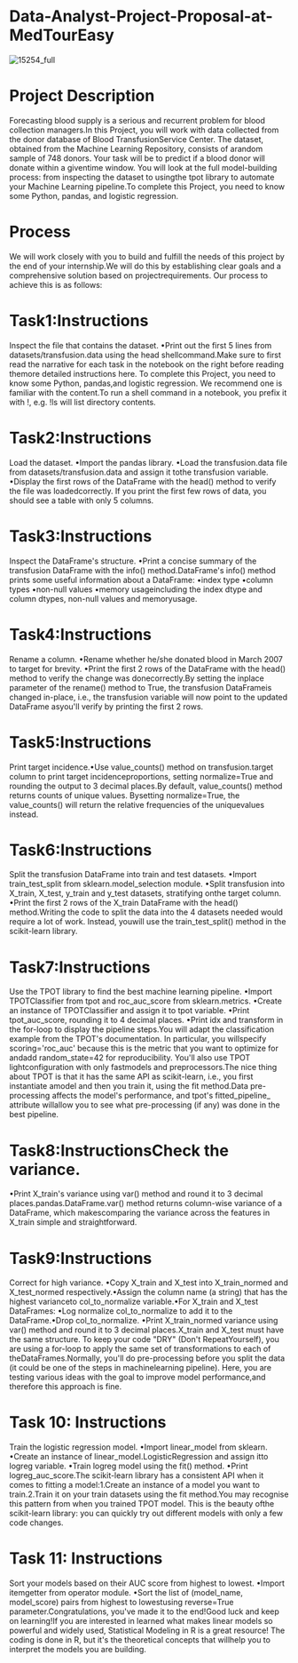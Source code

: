 # Data-Analyst-Project-Proposal-at-MedTourEasy

![15254_full](https://user-images.githubusercontent.com/72245329/129059539-db2a9764-c822-434b-984f-587bb2fee723.png)



# Project Description 
Forecasting blood supply is a serious and recurrent problem for blood collection managers.In this Project, you will work with data collected from the donor database of Blood TransfusionService Center.  The dataset, obtained from the Machine Learning Repository, consists of arandom sample of 748 donors. Your task will be to predict if a blood donor will donate within a giventime window. You will look at the full model-building process: from inspecting the dataset to usingthe tpot library to automate your Machine Learning pipeline.To complete this Project, you need to know some Python, pandas, and logistic regression.

# Process
We will work closely with you to build and fulfill the needs of this project by the end of your internship.We will do this by establishing clear goals and a comprehensive solution based on projectrequirements.
Our process to achieve this is as follows:

# Task1:Instructions
Inspect the file that contains the dataset.
•Print out the first 5 lines from datasets/transfusion.data using the head shellcommand.Make sure to first read the narrative for each task in the notebook on the right before reading themore detailed instructions here. To complete this Project, you need to know some Python, pandas,and logistic regression. We recommend one is familiar with the content.To run a shell command in a notebook, you prefix it with !, e.g. !ls will list directory contents.

# Task2:Instructions
Load the dataset.
•Import the pandas library.
•Load the transfusion.data file from datasets/transfusion.data and assign it tothe transfusion variable.
•Display the first rows of the DataFrame with the head() method to verify the file was loadedcorrectly.
If you print the first few rows of data, you should see a table with only 5 columns.

# Task3:Instructions
Inspect the DataFrame's structure.
•Print a concise summary of the transfusion DataFrame with the info() method.DataFrame's info() method prints some useful information about a DataFrame:
•index type
•column types
•non-null values
•memory usageincluding the index dtype and column dtypes, non-null values and memoryusage.

# Task4:Instructions
Rename a column.
•Rename whether he/she donated blood in March 2007 to target for brevity.
•Print the first 2 rows of the DataFrame with the head() method to verify the change was donecorrectly.By setting the inplace parameter of the rename() method to True, the transfusion DataFrameis changed in-place, i.e., the transfusion variable will now point to the updated DataFrame asyou'll verify by printing the first 2 rows.

# Task5:Instructions
Print target incidence.•Use value_counts() method on transfusion.target column to print target incidenceproportions, setting normalize=True and rounding the output to 3 decimal places.By default, value_counts() method returns counts of unique values. Bysetting normalize=True, the value_counts() will return the relative frequencies of the uniquevalues instead.

# Task6:Instructions
Split the transfusion DataFrame into train and test datasets.
•Import train_test_split from sklearn.model_selection module.
•Split transfusion into X_train, X_test, y_train and y_test datasets, stratifying onthe target column.
•Print the first 2 rows of the X_train DataFrame with the head() method.Writing the code to split the data into the 4 datasets needed would require a lot of work. Instead, youwill use the train_test_split() method in the scikit-learn library.

# Task7:Instructions
Use the TPOT library to find the best machine learning pipeline.
•Import TPOTClassifier from tpot and roc_auc_score from sklearn.metrics.
•Create an instance of TPOTClassifier and assign it to tpot variable.
•Print tpot_auc_score, rounding it to 4 decimal places.
•Print idx and transform in the for-loop to display the pipeline steps.You will adapt the classification example from the TPOT's documentation. In particular, you willspecify scoring='roc_auc' because this is the metric that you want to optimize for andadd random_state=42 for reproducibility. You'll also use TPOT lightconfiguration with only fastmodels and preprocessors.The nice thing about TPOT is that it has the same API as scikit-learn, i.e., you first instantiate amodel and then you train it, using the fit method.Data pre-processing affects the model's performance, and tpot's fitted_pipeline_ attribute willallow you to see what pre-processing (if any) was done in the best pipeline.

# Task8:InstructionsCheck the variance.
•Print X_train's variance using var() method and round it to 3 decimal places.pandas.DataFrame.var() method returns column-wise variance of a DataFrame, which makescomparing the variance across the features in X_train simple and straightforward.

# Task9:Instructions
Correct for high variance.
•Copy X_train and X_test into X_train_normed and X_test_normed respectively.•Assign the column name (a string) that has the highest varianceto col_to_normalize variable.•For X_train and X_test DataFrames:
•Log normalize col_to_normalize to add it to the DataFrame.•Drop col_to_normalize.
•Print X_train_normed variance using var() method and round it to 3 decimal places.X_train and X_test must have the same structure. To keep your code "DRY" (Don't RepeatYourself), you are using a for-loop to apply the same set of transformations to each of theDataFrames.Normally, you'll do pre-processing before you split the data (it could be one of the steps in machinelearning pipeline). Here, you are testing various ideas with the goal to improve model performance,and therefore this approach is fine.

# Task 10: Instructions
Train the logistic regression model.
•Import linear_model from sklearn.
•Create an instance of linear_model.LogisticRegression and assign itto logreg variable.
•Train logreg model using the fit() method.
•Print logreg_auc_score.The scikit-learn library has a consistent API when it comes to fitting a model:1.Create an instance of a model you want to train.2.Train it on your train datasets using the fit method.You may recognise this pattern from when you trained TPOT model. This is the beauty ofthe scikit-learn library: you can quickly try out different models with only a few code changes.

# Task 11: Instructions
Sort your models based on their AUC score from highest to lowest.
•Import itemgetter from operator module.
•Sort the list of (model_name, model_score) pairs from highest to lowestusing reverse=True parameter.Congratulations, you've made it to the end!Good luck and keep on learning!If you are interested in learned what makes linear models so powerful and widely used, Statistical Modeling in R is a great resource! The coding is done in R, but it's the theoretical concepts that willhelp you to interpret the models you are building.
